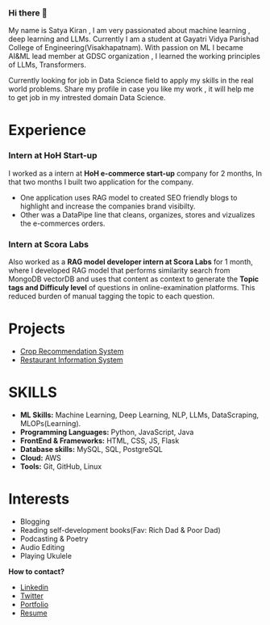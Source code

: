 ### Hi there 👋

My name is Satya Kiran , I am very passionated about machine learning , deep learning and LLMs. Currently I am a student at Gayatri Vidya Parishad College of Engineering(Visakhapatnam). With passion on ML I became AI&ML lead member at GDSC organization , I learned the working principles of LLMs, Transformers. 

Currently looking for job in Data Science field to apply my skills in the real world problems. Share my profile in case you like my work , it will help me to get job in my intrested domain Data Science.

# Experience

### Intern at HoH Start-up
I worked as a intern at **HoH e-commerce start-up** company for 2 months, In that two months I built two application for the company. 
- One application uses RAG model to created SEO friendly blogs to highlight and increase the companies brand visibilty.
- Other was a DataPipe line that cleans, organizes, stores and vizualizes the e-commerces orders.

### Intern at Scora Labs

Also worked as a **RAG model developer intern at Scora Labs** for 1 month, where I developed RAG model that performs similarity search from MongoDB vectorDB and uses that content as context to generate the **Topic tags and Difficuly level** of questions in online-examination platforms. This reduced burden of manual tagging the topic to each question. 

# Projects

- [Crop Recommendation System](https://github.com/vsatyakiran/Smart-Harvest)
- [Restaurant Information System](https://github.com/vsatyakiran/RestaurantApp)

# SKILLS

- **ML Skills:** Machine Learning, Deep Learning, NLP, LLMs, DataScraping, MLOPs(Learning).
- **Programming Languages:** Python, JavaScript, Java
- **FrontEnd & Frameworks:** HTML, CSS, JS, Flask
- **Database skills:** MySQL, SQL, PostgreSQL
- **Cloud:** AWS
- **Tools:** Git, GitHub, Linux


# Interests
- Blogging
- Reading self-development books(Fav: Rich Dad & Poor Dad)
- Podcasting & Poetry
- Audio Editing
- Playing Ukulele
  

**How to contact?**

- [Linkedin](https://www.nhm.ac.uk/%29)
- [Twitter](https://x.com/SatyaVantakula)
- [Portfolio](https://www.datascienceportfol.io/satyakiran)
- [Resume](https://drive.google.com/file/d/1_KfPp_LHDCItaV2dB2AQd-LMmB4b925S/view?usp=sharing)











